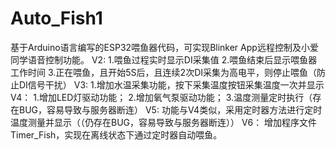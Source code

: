 # Auto_Fish1
基于Arduino语言编写的ESP32喂鱼器代码，可实现Blinker  App远程控制及小爱同学语音控制功能。
V2:
1.喂鱼过程实时显示DI采集值
2.喂鱼结束后显示喂鱼器工作时间
3.正在喂鱼，且开始5S后，且连续2次DI采集为高电平，则停止喂鱼（防止DI信号干扰）
V3:
1.增加水温采集功能，按下采集温度按钮采集温度一次并显示
V4：
1.增加LED灯驱动功能；
2.增加氧气泵驱动功能；
3.温度测量定时执行（存在BUG，容易导致与服务器断连）
V5:
功能与V4类似，采用定时器方法进行定时温度测量并显示（（仍存在BUG，容易导致与服务器断连））
V6：
增加程序文件Timer_Fish，实现在离线状态下通过定时器自动喂鱼。

